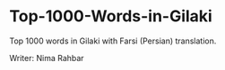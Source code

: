 # Top-1000-Words-in-Gilaki
Top 1000 words in Gilaki with Farsi (Persian) translation.

Writer: Nima Rahbar
